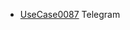   * [UseCase0087](https://github.com/DomainDrivenArchitecture/ddaRequirement/blob/master/en/requirements/UseCase0087.md) Telegram